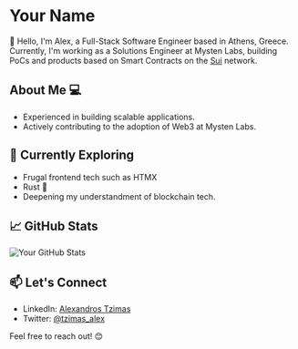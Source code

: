 # Your Name

👋 Hello, I'm Alex, a Full-Stack Software Engineer based in Athens, Greece. 
Currently, I'm working as a Solutions Engineer at Mysten Labs, building PoCs and products based on Smart Contracts on the [Sui]([url](https://sui.io/)) network.

## About Me 💻

- Experienced in building scalable applications.
- Actively contributing to the adoption of Web3 at Mysten Labs.

## 🌱 Currently Exploring 
- Frugal frontend tech such as HTMX
- Rust 🦀
- Deepening my understandment of blockchain tech. 

## 📈 GitHub Stats

![Your GitHub Stats](https://github-readme-stats.vercel.app/api?username=tzal3x&show_icons=true)

## 📫 Let's Connect

- LinkedIn: [Alexandros Tzimas](https://www.linkedin.com/in/alexandros-tzimas-247b0a15a/)
- Twitter: [@tzimas_alex](https://twitter.com/tzimas_alex)

Feel free to reach out! 😊
